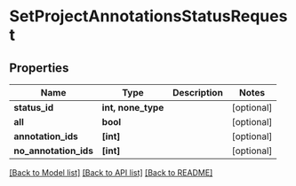 # SetProjectAnnotationsStatusRequest


## Properties
Name | Type | Description | Notes
------------ | ------------- | ------------- | -------------
**status_id** | **int, none_type** |  | [optional] 
**all** | **bool** |  | [optional] 
**annotation_ids** | **[int]** |  | [optional] 
**no_annotation_ids** | **[int]** |  | [optional] 

[[Back to Model list]](../README.md#documentation-for-models) [[Back to API list]](../README.md#documentation-for-api-endpoints) [[Back to README]](../README.md)


